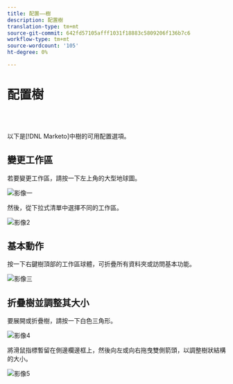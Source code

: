 ```yaml
---
title: 配置——樹
description: 配置樹
translation-type: tm+mt
source-git-commit: 642fd57105afff1031f18883c5809206f136b7c6
workflow-type: tm+mt
source-wordcount: '105'
ht-degree: 0%

---
```



# 配置樹

<br> 

以下是[!DNL Marketo]中樹的可用配置選項。

## 變更工作區

若要變更工作區，請按一下左上角的大型地球圖。

![影像一](/help/sky/assets/tree/configuring-the-tree/configuring-the-tree-1.png)

然後，從下拉式清單中選擇不同的工作區。

![影像2](/help/sky/assets/tree/configuring-the-tree/configuring-the-tree-2.png)

## 基本動作

按一下右鍵樹頂部的工作區球體，可折疊所有資料夾或訪問基本功能。

![影像三](/help/sky/assets/tree/configuring-the-tree/configuring-the-tree-3.png)

## 折疊樹並調整其大小

要展開或折疊樹，請按一下白色三角形。

![影像4](/help/sky/assets/tree/configuring-the-tree/configuring-the-tree-4.png)

將滑鼠指標暫留在側邊欄邊框上，然後向左或向右拖曳雙側箭頭，以調整樹狀結構的大小。

![影像5](/help/sky/assets/tree/configuring-the-tree/configuring-the-tree-5.png)
